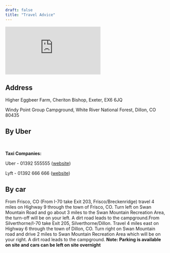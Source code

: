```yaml
---
draft: false
title: "Travel Advice"
---
```


<iframe class="google-map" style="border:0;" src="https://www.google.com/maps/embed?pb=!1m18!1m12!1m3!1d5988.827892632287!2d-3.7497530637098593!3d50.72189916227002!2m3!1f0!2f0!3f0!3m2!1i1024!2i768!4f13.1!3m3!1m2!1s0x486dac616bc30dc7%3A0x95241c452f2c9cec!2sEggbeer%20Farm!5e0!3m2!1sen!2suk!4v1659273800010!5m2!1sen!2suk" allowfullscreen="" loading="lazy" referrerpolicy="no-referrer-when-downgrade"></iframe>

## Address

Higher Eggbeer Farm, 
Cheriton Bishop, 
Exeter, 
EX6 6JQ

Windy Point Group Campground,
White River National Forest,
Dillon, CO 80435

## By Uber


<br>

**Taxi Companies:**

Uber - 01392 555555 ([website](https://www.exetercars.com/))

Lyft - 01392 666 666 ([website](https://www.appletaxisexeter.co.uk/))


## By car
From Frisco, CO (From I-70 take Exit 203, Frisco/Breckenridge) travel 4 miles on Highway 9 through the town of Frisco, CO. Turn left on Swan Mountain Road and go about 3 miles to the Swan Mountain Recreation Area, the turn-off will be on your left. A dirt road leads to the campground.From Silverthorne/I-70 take Exit 205, Silverthorne/Dillon. Travel 4 miles east on Highway 6 through the town of Dillon, CO. Turn right on Swan Mountain road and drive 2 miles to Swan Mountain Recreation Area which will be on your right. A dirt road leads to the campground.
**Note: Parking is available on site and cars can be left on site overnight**


 








